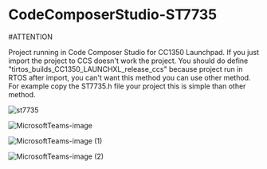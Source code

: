# CodeComposerStudio-ST7735

#ATTENTION

Project running in Code Composer Studio for CC1350 Launchpad. If you just import the project to CCS doesn't work the project. You should do define "tirtos_builds_CC1350_LAUNCHXL_release_ccs" because project run in RTOS after import, you can't want this method you can use other method. For example copy the ST7735.h file your project this is simple than other method. 

![st7735](https://user-images.githubusercontent.com/58117960/201872901-4a890e25-c713-4aea-87e9-642263738467.png)

![MicrosoftTeams-image](https://user-images.githubusercontent.com/58117960/201874370-01e2f87f-2f7c-4c65-88ae-f5d693b87c3e.png)

![MicrosoftTeams-image (1)](https://user-images.githubusercontent.com/58117960/201874397-1a01472b-3663-4c0e-abec-f63d97672fc5.png)

![MicrosoftTeams-image (2)](https://user-images.githubusercontent.com/58117960/201874432-e2770e3f-4fcb-43c7-b80c-ceecb81acafc.png)
